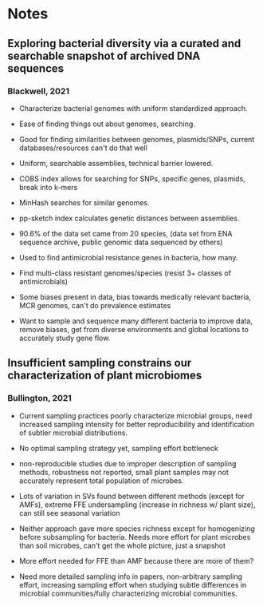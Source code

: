 # Notes

## Exploring bacterial diversity via a curated and searchable snapshot of archived DNA sequences

### Blackwell, 2021

-   Characterize bacterial genomes with uniform standardized approach.

-   Ease of finding things out about genomes, searching.

-   Good for finding similarities between genomes, plasmids/SNPs, current databases/resources can't do that well

-   Uniform, searchable assemblies, technical barrier lowered.

-   COBS index allows for searching for SNPs, specific genes, plasmids, break into k-mers

-   MinHash searches for similar genomes.

-   pp-sketch index calculates genetic distances between assemblies.

-   90.6% of the data set came from 20 species, (data set from ENA sequence archive, public genomic data sequenced by others)

-   Used to find antimicrobial resistance genes in bacteria, how many.

-   Find multi-class resistant genomes/species (resist 3+ classes of antimicrobials)

-   Some biases present in data, bias towards medically relevant bacteria, MCR genomes, can't do prevalence estimates

-   Want to sample and sequence many different bacteria to improve data, remove biases, get from diverse environments and global locations to accurately study gene flow.

## Insufficient sampling constrains our characterization of plant microbiomes

### Bullington, 2021

-   Current sampling practices poorly characterize microbial groups, need increased sampling intensity for better reproducibility and identification of subtler microbial distributions.

-   No optimal sampling strategy yet, sampling effort bottleneck

-   non-reproducible studies due to improper description of sampling methods, robustness not reported, small plant samples may not accurately represent total population of microbes.

-   Lots of variation in SVs found between different methods (except for AMFs), extreme FFE undersampling (increase in richness w/ plant size), can still see seasonal variation

-   Neither approach gave more species richness except for homogenizing before subsampling for bacteria. Needs more effort for plant microbes than soil microbes, can't get the whole picture, just a snapshot

-   More effort needed for FFE than AMF because there are more of them?

-   Need more detailed sampling info in papers, non-arbitrary sampling effort, increasing sampling effort when studying subtle differences in microbial communities/fully characterizing microbial communities.
